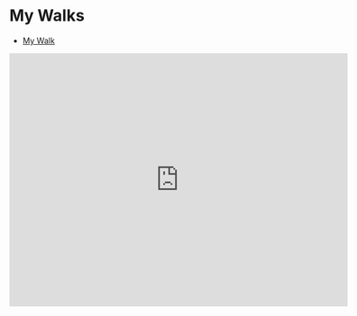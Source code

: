 # My Walks

- [My Walk](https://goo.gl/maps/ArzSyqVEDqM2) 

<iframe src="https://www.google.com/maps/embed?pb=!1m28!1m12!1m3!1d10763.090382305747!2d-122.14927341495907!3d47.59166506693671!2m3!1f0!2f0!3f0!3m2!1i1024!2i768!4f13.1!4m13!3e2!4m5!1s0x0%3A0xab5fa3ebbf6e1351!2sLake+Hills+GreenBelt+Park!3m2!1d47.598918999999995!2d-122.1336697!4m5!1s0x54906c1fcaebd4fd%3A0x5af399dafadd621a!2s3000+Landerholm+Cir+SE%2C+Bellevue%2C+WA+98007%2C+USA!3m2!1d47.5853646!2d-122.1487945!5e0!3m2!1sen!2sus!4v1454370790291" width="600" height="450" frameborder="0" style="border:0" allowfullscreen></iframe>
